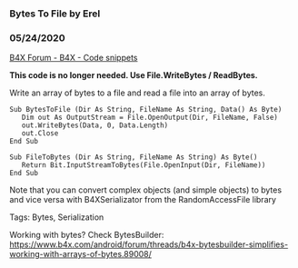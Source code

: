 ###  Bytes To File by Erel
### 05/24/2020
[B4X Forum - B4X - Code snippets](https://www.b4x.com/android/forum/threads/70111/)

**This code is no longer needed. Use File.WriteBytes / ReadBytes.**  
  
Write an array of bytes to a file and read a file into an array of bytes.  
  

```B4X
Sub BytesToFile (Dir As String, FileName As String, Data() As Byte)  
   Dim out As OutputStream = File.OpenOutput(Dir, FileName, False)  
   out.WriteBytes(Data, 0, Data.Length)  
   out.Close  
End Sub  
  
Sub FileToBytes (Dir As String, FileName As String) As Byte()  
   Return Bit.InputStreamToBytes(File.OpenInput(Dir, FileName))  
End Sub
```

  
  
Note that you can convert complex objects (and simple objects) to bytes and vice versa with B4XSerializator from the RandomAccessFile library  
  
Tags: Bytes, Serialization  
  
Working with bytes? Check BytesBuilder: <https://www.b4x.com/android/forum/threads/b4x-bytesbuilder-simplifies-working-with-arrays-of-bytes.89008/>
